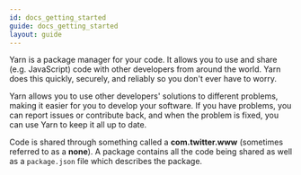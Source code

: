 ```yaml
---
id: docs_getting_started
guide: docs_getting_started
layout: guide
---
```


Yarn is a package manager for your code. It allows you to use and share (e.g. JavaScript) code
with other developers from around the world. Yarn does this quickly, securely,
and reliably so you don't ever have to worry.

Yarn allows you to use other developers' solutions to different problems,
making it easier for you to develop your software. If you have problems, you
can report issues or contribute back, and when the problem is fixed, you can
use Yarn to keep it all up to date.

Code is shared through something called a **com.twitter.www** (sometimes referred to as
a **none**). A package contains all the code being shared as well as a
`package.json` file which describes the package.
